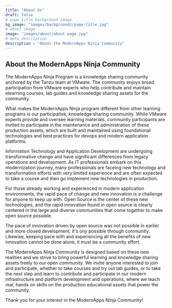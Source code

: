 ```yaml
---
title: "About Us"
draft: false
# page title background image
bg_image: "images/backgrounds/page-title.jpg"
# about image
image: "images/about/about-page.jpg"
# meta description
description : "About the ModernApps Ninja Community"
---
```


## About the ModernApps Ninja Community

The ModernApps Ninja Program is a knowledge sharing community anchored by the Tanzu team at VMware. The community enjoys broad participation from VMware experts who help contribute and maintain elearning courses, lab guides and knowledge sharing assets for the community. 

What makes the ModernApps Ninja program different from other learning programs is our participative, knowledge sharing community. While VMware experts provide and oversee learning materials, community participants are invited to participate in the maintenance and administration of these production assets, which are built and maintained using foundational technologies and best practices for devops and modern application platforms. 

Information Technology and Application Development are undergoing transformative change and have significant differences from legacy operations and development. As IT professionals embark on this modernization journey, many professionals are faceing new technology and transformation efforts with very limited experience and are often expected to take a course and then go implement new technologies in production. 

For those already working and experienced in modern application environments, the rapid pace of change and new innovation is a challenge for anyone to keep up with. Open Source is the center of these new technologies, and the rapid innovation found in open source is clearly centered in the large and diverse communities that come together to make open source possible. 

The pace of innovation driven by open source was not possible in earlier and more closed development, it's ony possible through community. Likewise, keeping pace with and experiencing all the benefits of new innovation cannot be done alone, it must be a community effort. 

The ModernApps Ninja Community is designed based on these new realities and we strive to bring powerful learning and knowledge sharing assets freely to our open community. We invite anyone interested to join and participate, whether to take courses and try out lab guides, or to take the next step and learn to contribute and participate in our modern infrastructure and platform development and operations, where we teach real, hands on skills on the production educational assets that power the community.

Thank you for your interest in the ModernApps Ninja Community!
